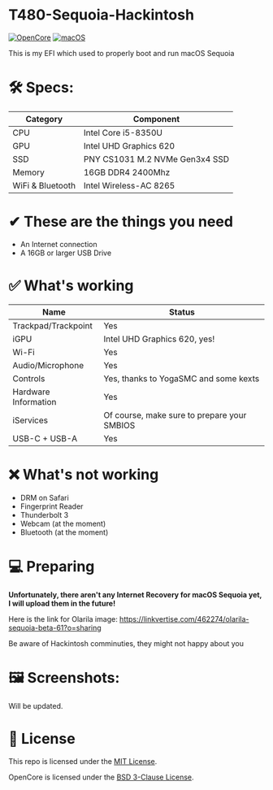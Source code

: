  # T480-Sequoia-Hackintosh
[![OpenCore](https://img.shields.io/badge/OpenCore-1.0.1-blue)](https://github.com/acidanthera/OpenCorePkg)
[![macOS](https://img.shields.io/badge/macOS-Sequoia-brightgreen.svg)](https://developer.apple.com/documentation/macos-release-notes/macos-15-release-notes)

This is my EFI which used to properly boot and run macOS Sequoia

# 🛠 Specs:

| Category         | Component                            |
| -----------------| ------------------------------------ |
| CPU              | Intel Core i5-8350U                  |
| GPU              | Intel UHD Graphics 620               |
| SSD              | PNY CS1031 M.2 NVMe Gen3x4 SSD       |
| Memory           | 16GB DDR4 2400Mhz                    |
| WiFi & Bluetooth | Intel Wireless-AC 8265               |

# ✔ These are the things you need
- An Internet connection
- A 16GB or larger USB Drive


# ✅ What's working
| Name             | Status                               |
| -----------------| ------------------------------------ |
| Trackpad/Trackpoint    | Yes                            |
| iGPU                   | Intel UHD Graphics 620, yes!   |
| Wi-Fi                  | Yes
| Audio/Microphone                  | Yes                            |
| Controls | Yes, thanks to YogaSMC and some kexts               |
| Hardware Information   | Yes |
| iServices | Of course, make sure to prepare your SMBIOS |
| USB-C + USB-A | Yes |


# ❌ What's not working
- DRM on Safari
- Fingerprint Reader
- Thunderbolt 3
- Webcam (at the moment)
- Bluetooth (at the moment)

# 💻 Preparing
**Unfortunately, there aren't any Internet Recovery for macOS Sequoia yet, I will upload them in the future!**

Here is the link for Olarila image: https://linkvertise.com/462274/olarila-sequoia-beta-61?o=sharing

Be aware of Hackintosh comminuties, they might not happy about you

# 🖼️ Screenshots:
Will be updated.

# 📜 License
This repo is licensed under the [MIT License](https://github.com/qt2409xde/T480-Sequoia-Hackintosh/blob/main/LICENSE).

OpenCore is licensed under the [BSD 3-Clause License](https://github.com/acidanthera/OpenCorePkg/blob/master/LICENSE.txt).

